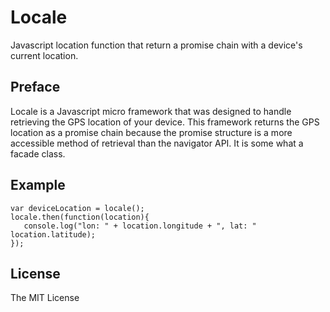 # Locale
Javascript location function that return a promise chain with a device's current location.

## Preface
Locale is a Javascript micro framework that was designed to handle retrieving the GPS location of your device.  This framework returns the GPS location as a promise chain because the promise structure is a more accessible method of retrieval than the navigator API.  It is some what a facade class.

## Example
```
var deviceLocation = locale();
locale.then(function(location){
   console.log("lon: " + location.longitude + ", lat: " location.latitude); 
});
```

## License
The MIT License